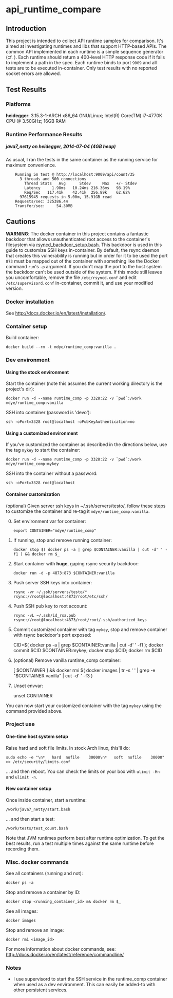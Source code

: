 # api_runtime_compare

## Introduction

This project is intended to collect API runtime samples for comparison. It's aimed at investigating runtimes and libs that support HTTP-based APIs. The common API implemented in each runtime is a simple sequence generator (cf. <raml URL>). Each runtime should return a 400-level HTTP response code if it fails to implement a path in the spec. Each runtime binds to port `9009` and all tests are to be executed in-container. Only test results with no reported socket errors are allowed.

## Test Results

### Platforms

**heidegger**: 3.15.3-1-ARCH x86_64 GNU/Linux; Intel(R) Core(TM) i7-4770K CPU @ 3.50GHz; 16GB RAM

### Runtime Performance Results

##### java7_netty on heidegger, 2014-07-04 (4GB heap)

As usual, I ran the tests in the same container as the running service for maximum convenience.

        Running 5m test @ http://localhost:9009/api/count/35
          3 threads and 500 connections
            Thread Stats   Avg      Stdev     Max   +/- Stdev
            Latency     1.98ms   10.24ms 216.36ms   98.19%
            Req/Sec   117.41k    42.41k  256.89k    62.62%
          97615945 requests in 5.00m, 15.91GB read
        Requests/sec: 325386.44
        Transfer/sec:     54.30MB

## Cautions

  **WARNING**: The docker container in this project contains a fantastic backdoor that allows unauthenticated root access to the container's filesystem via [rsyncd_backdoor_setup.bash](https://bitbucket.org/mdye/docker-container_setup/src/88fd82643996d0b711c524988f2a04a4c9273b48/centos/rsyncd_backdoor_setup.bash?at=master). This backdoor is used in this guide to customize SSH keys in-container. By default, the rsync daemon that creates this vulnerability is running but in order for it to be used the port `873` must be mapped out of the container with something like the Docker command `run`'s `-p` argument. If you don't map the port to the host system the backdoor can't be used outside of the system. If this mode still leaves you uncomfortable, remove the file `/etc/rsyncd.conf` and edit `/etc/supervisord.conf` in-container, commit it, and use your modified version.

### Docker installation

See http://docs.docker.io/en/latest/installation/.

### Container setup

Build container:

    docker build --rm -t mdye/runtime_comp:vanilla .

### Dev environment
#### Using the stock environment

Start the container (note this assumes the current working directory is the project's dir):

    docker run -d --name runtime_comp -p 3328:22 -v `pwd`:/work mdye/runtime_comp:vanilla

SSH into container (password is 'devo'):

    ssh -oPort=3328 root@localhost -oPubKeyAuthentication=no

#### Using a customized environment

If you've customized the container as described in the directions below, use the tag `mykey` to start the container:

    docker run -d --name runtime_comp -p 3328:22 -v `pwd`:/work mdye/runtime_comp:mykey

SSH into the container without a password:

    ssh -oPort=3328 root@localhost

#### Container customization

(optional) Given server ssh keys in ~/.ssh/servers/testo/, follow these steps to customize the container and re-tag it `mdye/runtime_comp:vanilla`.

0.  Set environment var for container:

        export CONTAINER="mdye/runtime_comp"

1.  If running, stop and remove running container:

        docker stop $( docker ps -a | grep $CONTAINER:vanilla | cut -d' ' -f1 ) && docker rm $_

2.  Start container with **huge**, gaping rsync security backdoor:

        docker run -d -p 4873:873 $CONTAINER:vanilla

3.  Push server SSH keys into container:

        rsync -vr ~/.ssh/servers/testo/* rsync://root@localhost:4873/root/etc/ssh/

4.  Push SSH pub key to root account:

        rsync -vL ~/.ssh/id_rsa.pub rsync://root@localhost:4873/root/root/.ssh/authorized_keys

5.   Commit customized container with tag `mykey`, stop and remove container with rsync backdoor's port exposed:

        CID=$( docker ps -a | grep $CONTAINER:vanilla | cut -d' ' -f1 ); docker commit $CID $CONTAINER:mykey; docker stop $CID; docker rm $CID

6.   (optional) Remove vanilla runtime_comp container:

        [ $CONTAINER ] && docker rmi $( docker images | tr -s ' ' | grep -e "$CONTAINER vanilla" | cut -d' ' -f3 )

7.   Unset envvar:

        unset CONTAINER

You can now start your customized container with the tag `mykey` using the command provided above.

### Project use

#### One-time host system setup

Raise hard and soft file limits. In stock Arch linux, this'll do:

    sudo echo -e "\n*   hard  nofile    30000\n*   soft  nofile    30000" >> /etc/security/limits.conf

... and then reboot. You can check the limits on your box with `ulimit -Hn` and `ulimit -n`.

#### New container setup

Once inside container, start a runtime:

    /work/java7_netty/start.bash

... and then start a test:

    /work/tests/test_count.bash

Note that JVM runtimes perform best after runtime optimization. To get the best results, run a test multiple times against the same runtime before recording them.

### Misc. docker commands

See all containers (running and not):

    docker ps -a

Stop and remove a container by ID:

    docker stop <running_container_id> && docker rm $_

See all images:

    docker images

Stop and remove an image:

    docker rmi <image_id>

For more information about docker commands, see: http://docs.docker.io/en/latest/reference/commandline/

### Notes
* I use supervisord to start the SSH service in the runtime_comp container when used as a dev environment. This can easily be added-to with other persistent services.
